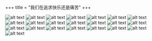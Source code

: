 +++
title = "我们在追求快乐还是痛苦"
+++

![alt text](images/screenshot_01.png)
![alt text](images/screenshot_02.png)
![alt text](images/screenshot_03.png)
![alt text](images/screenshot_04.png)
![alt text](images/screenshot_05.png)
![alt text](images/screenshot_06.png)
![alt text](images/screenshot_07.png)
![alt text](images/screenshot_08.png)
![alt text](images/screenshot_09.png)
![alt text](images/screenshot_10.png)
![alt text](images/screenshot_11.png)
![alt text](images/screenshot_12.png)
![alt text](images/screenshot_13.png)
![alt text](images/screenshot_14.png)
![alt text](images/screenshot_15.png)
![alt text](images/screenshot_16.png)
![alt text](images/screenshot_17.png)
![alt text](images/screenshot_18.png)
![alt text](images/screenshot_19.png)
![alt text](images/screenshot_20.png)
![alt text](images/screenshot_21.png)
![alt text](images/screenshot_22.png)